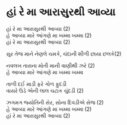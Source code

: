 # હાં રે મા આરાસુરથી આવ્યા

હાં રે મા આરાસુરથી આવ્યા (2)  
હે આવ્યા મારે આંગણે મા ખમ્મા ખમ્મા (2)  
હાં રે મા આરાસુરથી આવ્યા (2)  

સુર તેજ માને નેણલે ચમકે, ચંદાની શીળી છાયા છલકે(2)  

નવલખ તારાના મોતી માની વાણીથી ઝરે (2)  
હે આવ્યા મારે આંગણે મા ખમ્મા ખમ્મા  

તાળી દઈ માડી ફરે ગોળ ફુદડી  
વાયરે ઉડે એની લાલ ચટાક ચુંદડી (2)  

ઝગમગ જ્યોતિની સેર, સોના દિવડીએ સેજ (2)  
હે આવ્યા મારે આંગણે મા ખમ્મા ખમ્મા (2)  
હાં રે મા આરાસુરથી આવ્યા (2)  
